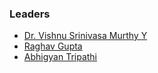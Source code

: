 ### Leaders
* [Dr. Vishnu Srinivasa Murthy Y ](mailto:vishnu.murthy@owasp.org)
* [Raghav Gupta ](mailto:raghav.gupta@owasp.org)
* [Abhigyan Tripathi](mailto:abhigyan.tripathi@owasp.org)

